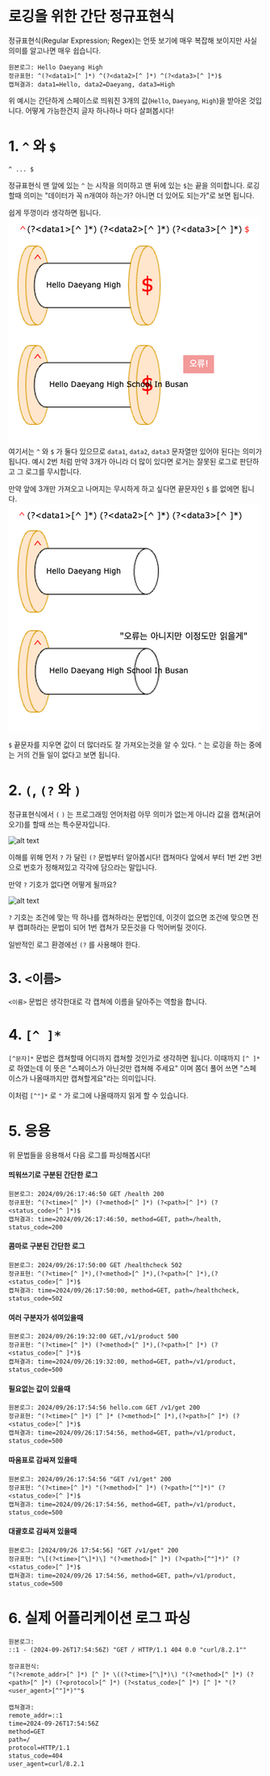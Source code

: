 # 로깅을 위한 간단 정규표현식

정규표현식(Regular Expression; Regex)는 언뜻 보기에 매우 복잡해 보이지만 사실 의미를 알고나면 매우 쉽습니다.

```
원본로그: Hello Daeyang High
정규표현: ^(?<data1>[^ ]*) ^(?<data2>[^ ]*) ^(?<data3>[^ ]*)$
캡쳐결과: data1=Hello, data2=Daeyang, data3=High
```
위 예시는 간단하게 스페이스로 띄워진 3개의 값(```Hello```, ```Daeyang```, ```High```)을 받아온 것입니다. 어떻게 가능한건지 글자 하나하나 마다 살펴봅시다!

# 1. ```^``` 와 ```$```

```
^ ... $
```
정규표현식 맨 앞에 있는 ```^``` 는 시작을 의미하고 맨 뒤에 있는 ```$```는 끝을 의미합니다. 로깅할때 의미는 "데이터가 꼭 n개여야 하는가? 아니면 더 있어도 되는가"로 보면 됩니다.

쉽게 뚜껑이라 생각하면 됩니다.
![alt text](img/regex1.jpg)
여기서는 ```^``` 와 ```$``` 가 둘다 있으므로 ```data1```, ```data2```, ```data3``` 문자열만 있어야 된다는 의미가 됩니다. 예시 2번 처럼 만약 3개가 아니라 더 많이 있다면 로거는 잘못된 로그로 판단하고 그 로그를 무시합니다.

만약 앞에 3개만 가져오고 나머지는 무시하게 하고 싶다면 끝문자인 ```$``` 를 없에면 됩니다.
![alt text](img/regex2.jpg)

```$``` 끝문자를 지우면 값이 더 많더라도 잘 가져오는것을 알 수 있다. ```^``` 는 로깅을 하는 중에는 거의 건들 일이 없다고 보면 됩니다.

# 2. ```(```, ```(?``` 와 ```)```
정규표현식에서 ```(``` ```)``` 는 프로그래밍 언어처럼 아무 의미가 없는게 아니라 값을 캡쳐(긁어오기)를 할때 쓰는 특수문자입니다.

![alt text](img/regex3.jpg)

이해를 위해 먼저 ```?``` 가 달린 ```(?``` 문법부터 알아봅시다!
캡쳐마다 앞에서 부터 1번 2번 3번으로 번호가 정해져있고 각각에 담으라는 말입니다.

만약 ```?``` 기호가 없다면 어떻게 될까요?

![alt text](img/regex4.jpg)

```?``` 기호는 조건에 맞는 딱 하나를 캡쳐하라는 문법인데, 이것이 없으면 조건에 맞으면 전부 캡펴하라는 문법이 되어 1번 캡쳐가 모든것을 다 먹어버릴 것이다.

일반적인 로그 환경에선 ```(?``` 를 사용해야 한다.

# 3. ```<이름>```
```<이름>``` 문법은 생각한대로 각 캡쳐에 이름을 달아주는 역할을 합니다.

# 4. ```[^ ]*```
```[^문자]*``` 문법은 캡쳐할때 어디까지 캡쳐할 것인가로 생각하면 됩니다.
이때까지 ```[^ ]*``` 로 하였는데 이 뜻은 "스페이스가 아닌것만 캡쳐해 주세요" 이며 쫌더 풀어 쓰면 "스페이스가 나올때까지만 캡쳐할게요"라는 의미입니다.

이처럼 ```[^"]*``` 로 ```"``` 가 로그에 나올때까지 읽게 할 수 있습니다.

# 5. 응용
위 문법들을 응용해서 다음 로그를 파싱해봅시다!

#### 띄워쓰기로 구분된 간단한 로그
```
원본로그: 2024/09/26:17:46:50 GET /health 200
정규표현: ^(?<time>[^ ]*) (?<method>[^ ]*) (?<path>[^ ]*) (?<status_code>[^ ]*)$
캡쳐결과: time=2024/09/26:17:46:50, method=GET, path=/health, status_code=200
```

#### 콤마로 구분된 간단한 로그
```
원본로그: 2024/09/26:17:50:00 GET /healthcheck 502
정규표현: ^(?<time>[^ ]*),(?<method>[^ ]*),(?<path>[^ ]*),(?<status_code>[^ ]*)$
켭쳐결과: time=2024/09/26:17:50:00, method=GET, path=/healthcheck, status_code=502
```

#### 여러 구분자가 섞여있을때
```
원본로그: 2024/09/26:19:32:00 GET,/v1/product 500
정규표현: ^(?<time>[^ ]*) (?<method>[^ ]*),(?<path>[^ ]*) (?<status_code>[^ ]*)$
켭쳐결과: time=2024/09/26:19:32:00, method=GET, path=/v1/product, status_code=500
```

#### 필요없는 값이 있을때
```
원본로그: 2024/09/26:17:54:56 hello.com GET /v1/get 200
정규표현: ^(?<time>[^ ]*) [^ ]* (?<method>[^ ]*),(?<path>[^ ]*) (?<status_code>[^ ]*)$
캡쳐결과: time=2024/09/26:17:54:56, method=GET, path=/v1/product, status_code=500
```

#### 따움표로 감싸져 있을때
```
원본로그: 2024/09/26:17:54:56 "GET /v1/get" 200
정규표현: ^(?<time>[^ ]*) "(?<method>[^ ]*) (?<path>[^"]*)" (?<status_code>[^ ]*)$
캡쳐결과: time=2024/09/26:17:54:56, method=GET, path=/v1/product, status_code=500
```

#### 대괄호로 감싸져 있을때
```
원본로그: [2024/09/26 17:54:56] "GET /v1/get" 200
정규표현: ^\[(?<time>[^\]*)\] "(?<method>[^ ]*) (?<path>[^"]*)" (?<status_code>[^ ]*)$
캡쳐결과: time=2024/09/26 17:54:56, method=GET, path=/v1/product, status_code=500
```

# 6. 실제 어플리케이션 로그 파싱
```
원본로그:
::1 - (2024-09-26T17:54:56Z) "GET / HTTP/1.1 404 0.0 "curl/8.2.1""

정규표현식:
^(?<remote_addr>[^ ]*) [^ ]* \((?<time>[^\]*)\) "(?<method>[^ ]*) (?<path>[^ ]*) (?<protocol>[^ ]*) (?<status_code>[^ ]*) [^ ]* "(?<user_agent>[^"]*)""$

캡쳐결과:
remote_addr=::1
time=2024-09-26T17:54:56Z
method=GET
path=/
protocol=HTTP/1.1
status_code=404
user_agent=curl/8.2.1
```